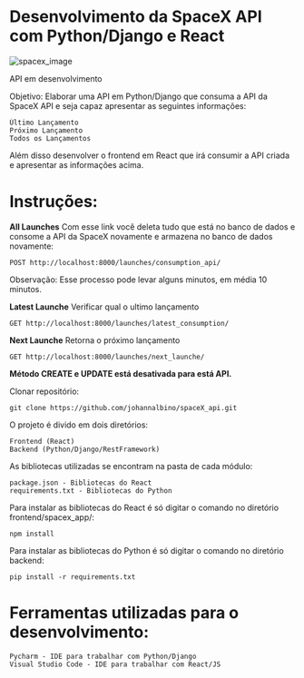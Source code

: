 # Desenvolvimento da SpaceX API com Python/Django e React

![spacex_image](https://camo.githubusercontent.com/8caf62499f477b6bf0d3eaff109faff38d5a791e/68747470733a2f2f696d6775722e636f6d2f4a493650754b6c2e706e67)

API em desenvolvimento

Objetivo:
Elaborar uma API em Python/Django que consuma a API da SpaceX API e seja capaz apresentar as seguintes informações:

	Último Lançamento	
	Próximo Lançamento	
	Todos os Lançamentos

Além disso desenvolver o frontend em React que irá consumir a API criada e apresentar as informações acima.

# Instruções:

**All Launches**
Com esse link você deleta tudo que está no banco de dados e consome a API da SpaceX novamente e armazena no banco de dados novamente:

    POST http://localhost:8000/launches/consumption_api/

Observação: Esse processo pode levar alguns minutos, em média 10 minutos.

**Latest Launche**
Verificar qual o ultimo lançamento

    GET http://localhost:8000/launches/latest_consumption/

**Next Launche**
Retorna o próximo lançamento

	GET http://localhost:8000/launches/next_launche/

**Método CREATE e UPDATE está desativada para está API.**

Clonar repositório:

    git clone https://github.com/johannalbino/spaceX_api.git

O projeto é divido em dois diretórios:

    Frontend (React)
    Backend (Python/Django/RestFramework)

As bibliotecas utilizadas se encontram na pasta de cada módulo:

    package.json - Bibliotecas do React
    requirements.txt - Bibliotecas do Python


Para instalar as bibliotecas do React é só digitar o comando no diretório frontend/spacex_app/:

    npm install

Para instalar as bibliotecas do Python é só digitar o comando no diretório backend:

    pip install -r requirements.txt

# Ferramentas utilizadas para o desenvolvimento:
    Pycharm - IDE para trabalhar com Python/Django
    Visual Studio Code - IDE para trabalhar com React/JS